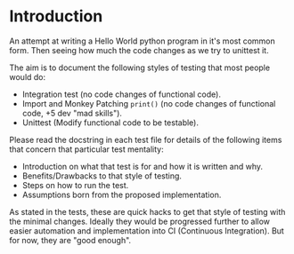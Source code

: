 Introduction
============

An attempt at writing a Hello World python program in it's most common
form. Then seeing how much the code changes as we try to unittest it.

The aim is to document the following styles of testing that most people would
do:

* Integration test (no code changes of functional code).
* Import and Monkey Patching `print()` (no code changes of functional code, +5
  dev "mad skills").
* Unittest (Modify functional code to be testable).

Please read the docstring in each test file for details of the following items
that concern that particular test mentality:

* Introduction on what that test is for and how it is written and why.
* Benefits/Drawbacks to that style of testing.
* Steps on how to run the test.
* Assumptions born from the proposed implementation.

As stated in the tests, these are quick hacks to get that style of testing with
the minimal changes. Ideally they would be progressed further to allow easier
automation and implementation into CI (Continuous Integration). But for now,
they are "good enough".
